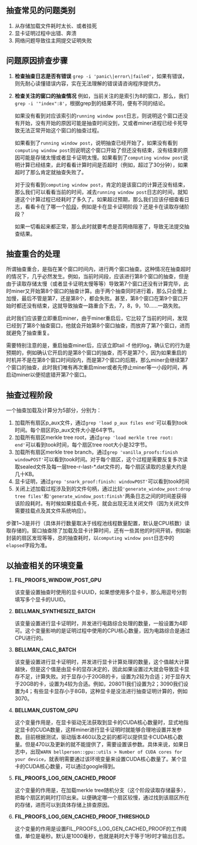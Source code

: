 ﻿
## 抽查常见的问题类别
 1. 从存储加载文件耗时太长、或者挂死
 2. 显卡证明过程中出错、奔溃
 3. 网络问题导致往主网提交证明失败

## 问题原因排查步骤
 1. **检查抽查日志是否有错误**
	`grep -i 'panic\|error\|failed'`，如果有错误，则先耐心读懂错误内容，实在无法理解的错误请咨询程序提供方。

 2. **检查关注的窗口的抽查情况**
	例如，当前关注的是索引为8的窗口，那么，我们 `grep -i '"index":8'`，根据grep到的结果不同，便有不同的结论。

	如果没有看到对应该索引的`running window post`日志，则说明这个窗口还没有开始，没有开始的原因可能是抽查时间没到，又或者miner进程已经卡死导致无法正常开始这个窗口的抽查过程。

	如果看到了`running window post`，说明抽查已经开始了，如果没有看到`computing window post`则说明这个窗口开始了但还没有结束，没有结束的原因可能是存储太慢或者显卡证明太慢。如果看到了`computing window post`说明计算已经结束，此时看看计算时间是否超时（例如，超过了30分钟），如果超时了那么肯定就抽查失败了。

	对于没有看到`computing window post`，肯定的是该窗口的计算还没有结束，那么我们可以看看当前的时间，减去`running window post`日志的时间，就知道这个计算过程已经耗时了多久了。如果超过预期，那么我们应该仔细查看日志，看看卡在了哪一个[阶段](#%E6%8A%BD%E6%9F%A5%E8%BF%87%E7%A8%8B%E9%98%B6%E6%AE%B5)，例如是卡在显卡证明阶段？还是卡在读取存储阶段？

	如果一切看起来都正常，那么此时就要考虑是否网络阻塞了，导致无法提交抽查结果。

## 抽查重合的处理
所谓抽查重合，是指在某个窗口时间内，进行两个窗口抽查。这种情况在抽查超时的情况下，几乎必然发生。例如，当前时间段，应该进行第8个窗口的抽查，但是由于读取存储太慢（或者显卡证明太慢等等）导致第7个窗口还没有计算完毕，此时miner又开始第8个窗口的抽查计算。由于两个抽查同时进行着，那么只会慢上加慢，最后不管是第7，还是第8个，都会失败。甚至，第8个窗口在第9个窗口开始时都还没有结束，这就导致抽查一路重合下去，7，8，9，10……一路失败。

此时我们应该要立即重启miner，由于miner重启后，它比较了当前的时间，发现已经到了第8个抽查窗口，他就会开始第8个窗口抽查，而放弃了第7个窗口，进而就避免了抽查重复。

需要特别注意的是，重启抽查miner后，应该立即tail -f 他的log，确认它的行为是预期的，例如确认它开启的是第8个窗口的抽查，而不是第7个，因为如果重启的时机并不是在第8个窗口时间段内，而是第7个窗口的后期，那么miner会继续第7个窗口的抽查，此时我们唯有再次重启miner或者先停止miner等一小段时间，再启动miner以便彻底错开第7个窗口。

## 抽查过程阶段
一个抽查加载及计算分为5部分，分别为：
 1. 加载所有扇区p_aux文件，通过`grep 'load p_aux files end'`可以看到took时间。每个扇区的p_aux文件大小是64字节。
 2. 加载所有扇区merkle tree root，通过`grep 'load merkle tree root: end'`可以看到took时间，每个扇区tree root大小是32字节。
 3. 加载所有扇区merkle tree branch，通过`grep 'vanilla_proofs:finish windowPOST'`可以看到took时间。对于每个扇区，这个过程是需要反复多次读取sealed文件及每一层tree-r-last-*.dat文件的，每个扇区读取的总量大约是几十KB。
 4. 显卡证明，通过`grep 'snark_proof:finish: windowPOST'`可以看到took时间
 5. 关闭上述加载过程涉及到的文件句柄，通过比较`'generate_window_post:drop tree files'`和`'generate_window_post:finish'`两条日志之间的时间差获得该阶段耗时。有时候如果挂载点卡死，就会出现无法关闭文件（因为关闭文件需要挂载点及其文件系统响应）。

步骤1~3是并行（具体并行数量取决于线程池线程数量配置，默认是CPU核数）读取存储的。窗口抽查除了加载及显卡计算时间，还有一些其他的时间开销，例如新封装的扇区发现等等，总的抽查耗时，以`computing window post`日志中的`elapsed`字段为准。

## 以抽查相关的环境变量
 1. **FIL_PROOFS_WINDOW_POST_GPU**

	该变量设置抽查时使用的显卡UUID，如果想使用多个显卡，那么用逗号分割填写多个显卡的UUID。

 2. **BELLMAN_SYNTHESIZE_BATCH**

	该变量设置进行显卡证明时，并发进行电路综合处理的数量，一般设置为4即可。这个变量影响的是证明过程中使用的CPU核心数量，因为电路综合是通过CPU进行的。

 3. **BELLMAN_CALC_BATCH**

	该变量设置进行显卡证明时，并发进行显卡计算处理的数量，这个值越大计算越快，但是这个值是由显卡的显存决定的，因此如果设置过大就会导致显卡显存不足，计算失败。对于显存小于20GB的卡，设置为2较为合适；对于显存大于20GB的卡，设置为4较为合适。例如，2080TI我们设置为2；3090我们设置为4；有些显卡显存小于8GB，这种显卡是没法进行抽查证明计算的，例如3070。

 4. **BELLMAN_CUSTOM_GPU**

	这个变量作用是，在显卡驱动无法获取到显卡的CUDA核心数量时，显式地指定显卡的CUDA数量，这样miner进行显卡证明时就能够合理地设置并发参数。目前根据测试，驱动版本460以及之前的都可以提供显卡CUDA核心数量。但是470以及更新的就不能提供了，需要设置该参数。具体来说，如果日志中，出现`WARN bellperson::gpu::utils > Number of CUDA cores for your device`，就表明需要通过该环境变量来设置CUDA核心数量了。某个显卡的CUDA核心数量，可以通过google得到。

 5. **FIL_PROOFS_LOG_GEN_CACHED_PROOF**

	这个变量的作用是，在加载merkle tree随机分支（这个阶段读取存储最多），把每个扇区的耗时打印出来。以便确定哪一个扇区较慢，通过找到该扇区所在的存储，进而可以到具体存储上排查原因。

 6. **FIL_PROOFS_LOG_GEN_CACHED_PROOF_THRESHOLD**

	这个变量的作用是设置FIL_PROOFS_LOG_GEN_CACHED_PROOF的工作阈值，单位是毫秒。默认是1000毫秒，也就是耗时大于等于1秒时才输出日志。

